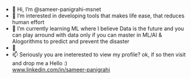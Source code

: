 - 👋 Hi, I’m @sameer-panigrahi-msnet
- 👀 I’m interested in developing tools that makes life ease, that reduces human effort
- 🌱 I’m currently learning ML where  I believe Data is the future and you can play arround with data only if you can master in ML/AI & Alogorithms to predict and prevent the disaster
- 💞️
- 📫 Seriously you are ineterested to view my profile? ok, if so  then visit and drop me a Hello :)  
                    www.linkedin.com/in/sameer-panigrahi

<!---
sameer-panigrahi-msnet/sameer-panigrahi-msnet is a ✨ special ✨ repository because its `README.md` (this file) appears on your GitHub profile.
You can click the Preview link to take a look at your changes.
--->
